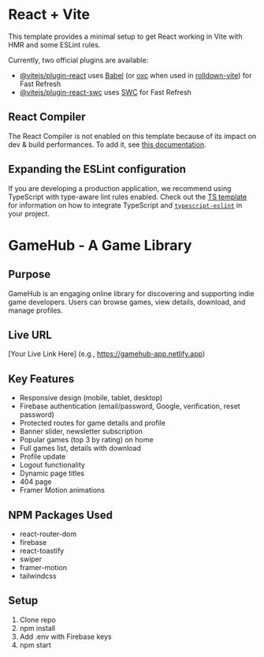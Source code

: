 # React + Vite

This template provides a minimal setup to get React working in Vite with HMR and some ESLint rules.

Currently, two official plugins are available:

- [@vitejs/plugin-react](https://github.com/vitejs/vite-plugin-react/blob/main/packages/plugin-react) uses [Babel](https://babeljs.io/) (or [oxc](https://oxc.rs) when used in [rolldown-vite](https://vite.dev/guide/rolldown)) for Fast Refresh
- [@vitejs/plugin-react-swc](https://github.com/vitejs/vite-plugin-react/blob/main/packages/plugin-react-swc) uses [SWC](https://swc.rs/) for Fast Refresh

## React Compiler

The React Compiler is not enabled on this template because of its impact on dev & build performances. To add it, see [this documentation](https://react.dev/learn/react-compiler/installation).

## Expanding the ESLint configuration

If you are developing a production application, we recommend using TypeScript with type-aware lint rules enabled. Check out the [TS template](https://github.com/vitejs/vite/tree/main/packages/create-vite/template-react-ts) for information on how to integrate TypeScript and [`typescript-eslint`](https://typescript-eslint.io) in your project.



# GameHub - A Game Library

## Purpose
GameHub is an engaging online library for discovering and supporting indie game developers. Users can browse games, view details, download, and manage profiles.

## Live URL
[Your Live Link Here] (e.g., https://gamehub-app.netlify.app)

## Key Features
- Responsive design (mobile, tablet, desktop)
- Firebase authentication (email/password, Google, verification, reset password)
- Protected routes for game details and profile
- Banner slider, newsletter subscription
- Popular games (top 3 by rating) on home
- Full games list, details with download
- Profile update
- Logout functionality
- Dynamic page titles
- 404 page
- Framer Motion animations

## NPM Packages Used
- react-router-dom
- firebase
- react-toastify
- swiper
- framer-motion
- tailwindcss

## Setup
1. Clone repo
2. npm install
3. Add .env with Firebase keys
4. npm start